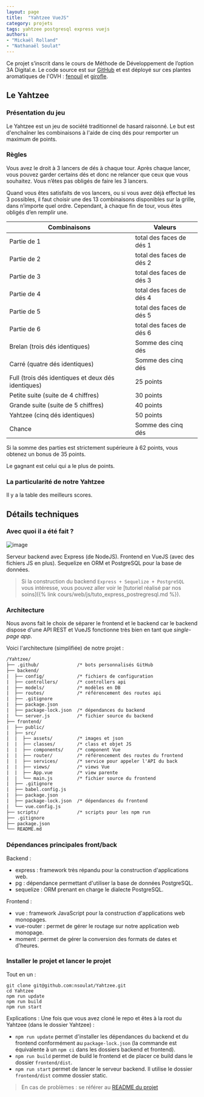 ```yaml
---
layout: page
title:  "Yahtzee VueJS"
category: projets
tags: yahtzee postgresql express vuejs
authors:
- "Mickaël Rolland"
- "Nathanaël Soulat"
---
```


Ce projet s’inscrit dans le cours de Méthode de Développement de l’option 3A Digital.e. Le code source est sur [GitHub](https://github.com/nsoulat/Yahtzee) et est déployé sur ces plantes aromatiques de l'OVH : [fenouil](http://node.fenouil.ovh1.ec-m.fr/) et [girofle](http://node.girofle.ovh1.ec-m.fr/).

## Le Yahtzee

### Présentation du jeu

Le Yahtzee est un jeu de société traditionnel de hasard raisonné. 
Le but est d'enchaîner les combinaisons à l'aide de cinq dés pour remporter un maximum de points.

### Règles

Vous avez le droit à 3 lancers de dés à chaque tour. Après chaque lancer, vous pouvez garder certains dés et donc ne relancer que ceux que vous souhaitez. Vous n’êtes pas obligés de faire les 3 lancers.

Quand vous êtes satisfaits de vos lancers, ou si vous avez déjà effectué les 3 possibles, il faut choisir une des 13 combinaisons disponibles sur la grille, dans n’importe quel ordre. 
Cependant, à chaque fin de tour, vous êtes obligés d’en remplir une.

| Combinaisons   | Valeurs |
|---------|-------|
| Partie de 1 | total des faces de dés 1 |
| Partie de 2 | total des faces de dés 2 |
| Partie de 3 | total des faces de dés 3 |
| Partie de 4 | total des faces de dés 4 |
| Partie de 5 | total des faces de dés 5 |
| Partie de 6 | total des faces de dés 6 |
| Brelan (trois dés identiques) | Somme des cinq dés |
| Carré (quatre dés identiques) | Somme des cinq dés |
| Full (trois dés identiques et deux dés identiques) | 25 points |
| Petite suite (suite de 4 chiffres) | 30 points |
| Grande suite (suite de 5 chiffres) | 40 points |
| Yahtzee (cinq dés identiques) | 50 points |
| Chance | Somme des cinq dés |

Si la somme des parties est strictement supérieure à 62 points, vous obtenez un bonus de 35 points.

Le gagnant est celui qui a le plus de points.

### La particularité de notre Yahtzee

Il y a la table des meilleurs scores.

## Détails techniques

### Avec quoi il a été fait ?

![image](https://user-images.githubusercontent.com/75546258/139152006-0c3b1778-7c31-41c3-ac3d-1047c3541ee3.png)

Serveur backend avec Express (de NodeJS).
Frontend en VueJS (avec des fichiers JS en plus).
Sequelize en ORM et PostgreSQL pour la base de données.

> Si la construction du backend `Express + Sequelize + PostgreSQL` vous intéresse, vous pouvez aller voir le [tutoriel réalisé par nos soins]({% link cours/web/js/tuto_express_postregresql.md %}).

### Architecture

Nous avons fait le choix de séparer le frontend et le backend car le backend dispose d'une API REST et VueJS fonctionne très bien en tant que *single-page app*.

Voici l'architecture (simplifiée) de notre projet :

~~~ txt
/Yahtzee/
├── .github/              /* bots personnalisés GitHub
├── backend/
|  ├── config/            /* fichiers de configuration
|  ├── controllers/       /* controllers api
|  ├── models/            /* modèles en DB
|  ├── routes/            /* référencement des routes api
|  ├── .gitignore
|  ├── package.json
|  ├── package-lock.json  /* dépendances du backend
|  └── server.js          /* fichier source du backend
├── frontend/
|  ├── public/
|  ├── src/
|  |  ├── assets/         /* images et json
|  |  ├── classes/        /* class et objet JS
|  |  ├── components/     /* component Vue
|  |  ├── router/         /* référencement des routes du frontend
|  |  ├── services/       /* service pour appeler l'API du back
|  |  ├── views/          /* views Vue
|  |  ├── App.vue         /* view parente
|  |  └── main.js         /* fichier source du frontend
|  ├── .gitignore
|  ├── babel.config.js
|  ├── package.json
|  ├── package-lock.json  /* dépendances du frontend
|  └── vue.config.js
├── scripts/              /* scripts pour les npm run
├── .gitignore
├── package.json
└── README.md
~~~

### Dépendances principales front/back

Backend :

- express : framework très répandu pour la construction d'applications web.
- pg : dépendance permettant d'utiliser la base de données PostgreSQL.
- sequelize : ORM prenant en charge le dialecte PostgreSQL.

Frontend :

- vue : framework JavaScript pour la construction d'applications web monopages.
- vue-router : permet de gérer le routage sur notre application web monopage.
- moment : permet de gérer la conversion des formats de dates et d'heures.

### Installer le projet et lancer le projet

Tout en un :

~~~ shell
git clone git@github.com:nsoulat/Yahtzee.git
cd Yahtzee
npm run update
npm run build
npm run start
~~~

Explications :
Une fois que vous avez cloné le repo et êtes à la root du Yahtzee (dans le dossier Yahtzee) :

- `npm run update` permet d'installer les dépendances du backend et du frontend conformément au `package-lock.json` (la commande est équivalente à un `npm ci` dans les dossiers backend et frontend).
- `npm run build` permet de build le frontend et de placer ce build dans le dossier `frontend/dist`.
- `npm run start` permet de lancer le serveur backend. Il utilise le dossier `frontend/dist` comme dossier static.

> En cas de problèmes : se référer au [README du projet](https://github.com/nsoulat/Yahtzee#readme)
